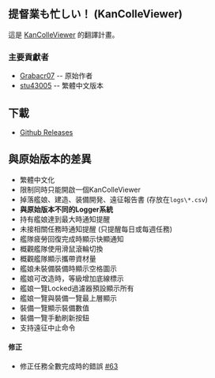 提督業も忙しい！ (KanColleViewer)
--

這是 [KanColleViewer](https://github.com/Grabacr07/KanColleViewer) 的翻譯計畫。

### 主要貢獻者
* [Grabacr07](https://github.com/Grabacr07) -- 原始作者
* [stu43005](https://github.com/stu43005) -- 繁體中文版本

## 下載
* [Github Releases](https://github.com/stu43005/KanColleViewer/releases)

## 與原始版本的差異
* 繁體中文化
* 限制同時只能開啟一個KanColleViewer
* 掉落艦娘、建造、装備開発、遠征報告書 (存放在``logs\*.csv``)
* **與原始版本不同的Logger系統**
* 持有艦娘達到最大時通知提醒
* 未接相關任務時通知提醒 (只提醒每日或每週任務)
* 艦隊疲勞回復完成時顯示快顯通知
* 概觀艦隊使用滑鼠滾輪切換
* 概觀艦隊顯示攜帶資材量
* 艦娘未裝備裝備時顯示空格圖示
* 艦娘可改造時，等級增加底線標示
* 艦娘一覽Locked過濾器預設顯示所有
* 艦娘一覽與裝備一覽最上層顯示
* 裝備一覽顯示裝備數值
* 裝備一覽手動刷新按鈕
* 支持遠征中止命令

#### 修正
* 修正任務全數完成時的錯誤 [#63](https://github.com/Grabacr07/KanColleViewer/issues/63)
